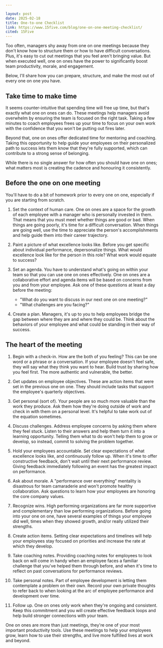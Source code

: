 ```yaml
---

layout: post
date: 2025-02-18
title: One-to-one Checklist
link: https://www.15five.com/blog/one-on-one-meeting-checklist/
cited: 15Five
---
```


Too often, managers shy away from one on one meetings because they don't know how to structure them or how to have difficult conversations. Plus, it's easy to cut out meetings that you feel aren't bringing value. But when executed well, one on ones have the power to significantly boost team productivity, morale, and engagement.

Below, I'll share how you can prepare, structure, and make the most out of every one on one you have.

## Take time to make time

It seems counter-intuitive that spending time will free up time, but that's exactly what one on ones can do. These meetings help managers avoid overwhelm by ensuring the team is focused on the right task. Taking a few minutes to coach employees frees up your time to focus on your own work with the confidence that you won't be putting out fires later.

Beyond that, one on ones offer dedicated time for mentoring and coaching. Taking this opportunity to help guide your employees on their personalized path to success lets them know that they're fully supported, which can contribute to a strong sense of belonging.

While there is no single answer for how often you should have one on ones; what matters most is creating the cadence and honouring it consistently.

## Before the one on one meeting

You'll have to do a bit of homework prior to every one on one, especially if you are starting from scratch.

1. Set the context of human care.  One on ones are a space for the growth of each employee with a manager who is personally invested in them. That means that you must meet whether things are good or bad. When things are going poorly, it's time for a difficult conversation. When things are going well, use the time to appreciate the person's accomplishments and help guide them into their career trajectory.

2. Paint a picture of what excellence looks like. Before you get specific about individual performance, depersonalize things. What would excellence look like for the person in this role? What work would equate to success?

3. Set an agenda. You have to understand what's going on within your team so that you can use one on ones effectively. One on ones are a collaborative effort and agenda items will be based on concerns from you and from your employee. Ask one of these questions at least a day before the meeting:

   - "What do you want to discuss in our next one on one meeting?"
   - "What challenges are you facing?"

4. Create a plan. Managers, it's up to you to help employees bridge the gap between where they are and where they could be. Think about the behaviors of your employee and what could be standing in their way of success.

## The heart of the meeting

1. Begin with a check-in. How are the both of you feeling? This can be one word or a phrase or a conversation. If your employee doesn't feel safe, they will say what they think you want to hear. Build trust by sharing how you feel first. The more authentic and vulnerable, the better.

2. Get updates on employee objectives. These are action items that were set in the previous one on one. They should include tasks that support the employee's quarterly objectives.

3. Get personal (sort of). Your people are so much more valuable than the work they produce. Ask them how they're doing outside of work and check in with them on a personal level. It's helpful to take work out of the equation sometimes.

4. Discuss challenges. Address employee concerns by asking them where they feel stuck. Listen to their answers and help them turn it into a learning opportunity. Telling them what to do won't help them to grow or develop, so instead, commit to solving the problem together.

5. Hold your employees accountable. Set clear expectations of what excellence looks like, and continuously follow up. When it's time to offer constructive feedback, don't wait until their next performance review. Giving feedback immediately following an event has the greatest impact on performance.

6. Ask about morale. A "performance over everything" mentality is disastrous for team camaraderie and won't promote healthy collaboration. Ask questions to learn how your employees are honoring the core company values.

7. Recognize wins. High performing organizations are far more supportive and complementary than low performing organizations. Before going into your one on one, have several examples of things your employee did well, times when they showed growth, and/or really utilized their strengths.

8. Create action items. Setting clear expectations and timelines will help your employees stay focused on priorities and increase the rate at which they develop.

9. Take coaching notes. Providing coaching notes for employees to look back on will come in handy when an employee faces a familiar challenge that you've helped them through before, and when it's time to reflect on past conversations for performance reviews.

10. Take personal notes. Part of employee development is letting them contemplate a problem on their own. Record your own private thoughts to refer back to when looking at the arc of employee performance and development over time.

11. Follow up. One on ones only work when they're ongoing and consistent. Keep this commitment and you will create effective feedback loops and help build stronger connections with your team.

One on ones are more than just meetings, they're one of your most important productivity tools. Use these meetings to help your employees grow, learn how to use their strengths, and live more fulfilled lives at work and beyond.
